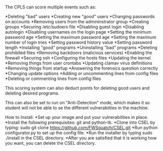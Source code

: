 The CPLS can score multiple events such as:

*Deleting "bad" users
*Creating new "good" users
*Changing passwords on accounts
*Removing users from the admininstrator group
*Creating groups
*Securing /etc/sudoers file
*Disabling guest login
*Disabling autologin
*Disabling usernames on the login page
*Setting the minimum password age
*Setting the maximum password age
*Setting the maximum number of login tries
*Setting password history value
*Setting password length
*Installing "good" programs
*Uninstalling "bad" programs
*Deleting prohibited files
*Removing backdoors (malicious services)
*Enabling the firewall
*Securing ssh
*Configuring the hosts files
*Updating the kernel
*Removing things from user crontabs
*Updating clamav virus definitions
*Removing things from startup
*Answering the forensics question correctly
*Changing update options
*Adding or uncommenting lines from config files
*Deleting or commenting lines from config files

This scoring system can also deduct points for deleting good users and deleting desired programs.

This can also be set to run on "Anti-Detection" mode, which makes it so student will not be able to se the different vulnerabilties in the machine.

How to Install:
*Set up your image and put your vulnerabilities in place.
*Install the following prerequisites: git and python-tk.
*Clone into CSEL by typing: sudo git clone https://github.com/FWSquatch/CSEL.git
*Run python configurator.py to set up the config file.
*Run the installer by typing sudo ./install in the CSEL directory.
*After you are satisfied that it is working how you want, you can delete the CSEL directory.